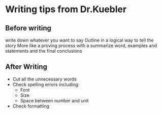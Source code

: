 # Writing tips from Dr.Kuebler

## Before writing

write down whatever you want to say
Outline in a logical way to tell the story
More like a proving process with a summarize word, examples and statements and the final conclusions

## After Writing
- Cut all the unnecessary words
- Check spelling errors including:
  - Font
  - Size
  - Space between number and unit
- Check formatting
